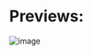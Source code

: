 # Previews:

![image](https://github.com/user-attachments/assets/bb6ccdcd-e23c-4d9d-8507-f5071c73dda2)

